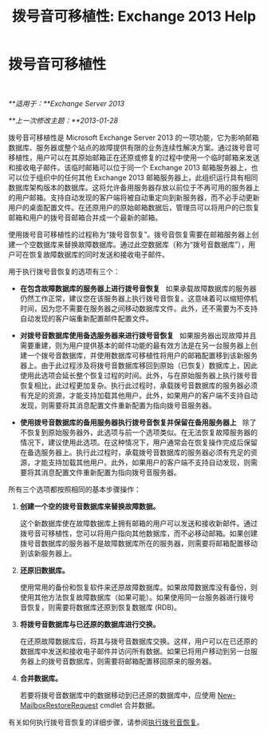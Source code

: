 ﻿---
title: '拨号音可移植性: Exchange 2013 Help'
TOCTitle: 拨号音可移植性
ms:assetid: ea62fae0-5e0a-460c-beb6-52532c8c8dbc
ms:mtpsurl: https://technet.microsoft.com/zh-cn/library/Dd876950(v=EXCHG.150)
ms:contentKeyID: 51408289
ms.date: 01/11/2018
mtps_version: v=EXCHG.150
ms.translationtype: HT
---

# 拨号音可移植性

 

_**适用于：**Exchange Server 2013_

_**上一次修改主题：**2013-01-28_

拨号音可移植性是 Microsoft Exchange Server 2013 的一项功能，它为影响邮箱数据库、服务器或整个站点的故障提供有限的业务连续性解决方案。通过拨号音可移植性，用户可以在其原始邮箱正在还原或修复的过程中使用一个临时邮箱来发送和接收电子邮件。该临时邮箱可以位于同一个 Exchange 2013 邮箱服务器上，也可以位于组织中的任何其他 Exchange 2013 邮箱服务器上，此组织运行具有相同数据库架构版本的数据库。这将允许备用服务器存放以前位于不再可用的服务器上的用户邮箱。支持自动发现的客户端将被自动重定向到新服务器，而不必手动更新用户的桌面配置文件。在还原用户的原始邮箱数据后，管理员可以将用户的已恢复邮箱和用户的拨号音邮箱合并成一个最新的邮箱。

使用拨号音可移植性的过程称为“拨号音恢复”。拨号音恢复需要在邮箱服务器上创建一个空数据库来替换故障数据库。通过此空数据库（称为“拨号音数据库”），用户可在恢复故障数据库的同时发送和接收电子邮件。

用于执行拨号音恢复的选项有三个：

  - **在包含故障数据库的服务器上进行拨号音恢复**   如果承载故障数据库的服务器仍然工作正常，建议您在该服务器上执行拨号音恢复。这意味着可以缩短停机时间，因为您不需要在服务器之间移动数据库文件。此外，还不需要为不支持自动发现的客户端重新配置邮件配置文件。

  - **对拨号音数据库使用备选服务器来进行拨号音恢复**   如果服务器出现故障并且需要重建，则为用户提供基本的邮件功能的最有效方法是在另一台服务器上创建一个拨号音数据库，并使用数据库可移植性将用户的邮箱配置移到该新服务器上。由于此过程涉及将拨号音数据库移回到原始（已恢复）数据库上，因此使用此选项会延长整个恢复过程的时间。此外，与在原始服务器上执行拨号音恢复相比，此过程更加复杂。执行此过程时，承载拨号音数据库的服务器必须有充足的资源，才能支持加载其他用户。此外，如果用户的客户端不支持自动发现，则需要将其消息配置文件重新配置为指向拨号音服务器。

  - **使用拨号音数据库的备用服务器执行拨号音恢复并保留在备用服务器上**   除了不恢复到原始服务器外，此选项与前一个选项类似。在无法恢复故障服务器的情况下，建议使用此选项。在这种情况下，用户通常会在恢复操作完成后保留在备选服务器上。执行此过程时，承载拨号音数据库的服务器必须有充足的资源，才能支持加载其他用户。此外，如果用户的客户端不支持自动发现，则需要将其消息配置文件重新配置为指向拨号音服务器。

所有三个选项都按照相同的基本步骤操作：

1.  **创建一个空的拨号音数据库来替换故障数据。**
    
    这个新数据库使在故障数据库上拥有邮箱的用户可以发送和接收新邮件。通过拨号音可移植性，您可以将用户指向其他数据库，而不必移动邮箱。如果创建拨号音数据库的服务器不是故障数据库所在的服务器，则需要将邮箱配置移动到该新服务器上。

2.  **还原旧数据库。**
    
    使用常用的备份和恢复软件来还原故障数据库。如果故障数据库没有备份，则使用其他方法恢复故障数据库（如果可能）。如果使用同一台服务器进行拨号音恢复，则需要将数据库还原到恢复数据库 (RDB)。

3.  **将拨号音数据库与已还原的数据库进行交换。**
    
    在还原故障数据库后，将其与拨号音数据库交换。这样，用户可以在已还原的数据库中发送和接收电子邮件并访问所有数据。如果已将用户移动到另一台服务器上的拨号音数据库，则需要将邮箱配置移回原来的服务器。

4.  **合并数据库。**
    
    若要将拨号音数据库中的数据移动到已还原的数据库中，应使用 [New-MailboxRestoreRequest](https://technet.microsoft.com/zh-cn/library/ff829875\(v=exchg.150\)) cmdlet 合并数据。

有关如何执行拨号音恢复的详细步骤，请参阅[执行拨号音恢复](perform-a-dial-tone-recovery-exchange-2013-help.md)。

